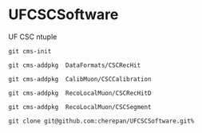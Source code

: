 # UFCSCSoftware
UF CSC ntuple

```
git cms-init
```
```
git cms-addpkg  DataFormats/CSCRecHit
```
```
git cms-addpkg  CalibMuon/CSCCalibration
```
```
git cms-addpkg  RecoLocalMuon/CSCRecHitD
```
```
git cms-addpkg  RecoLocalMuon/CSCSegment
```
```
git clone git@github.com:cherepan/UFCSCSoftware.git%     
```
